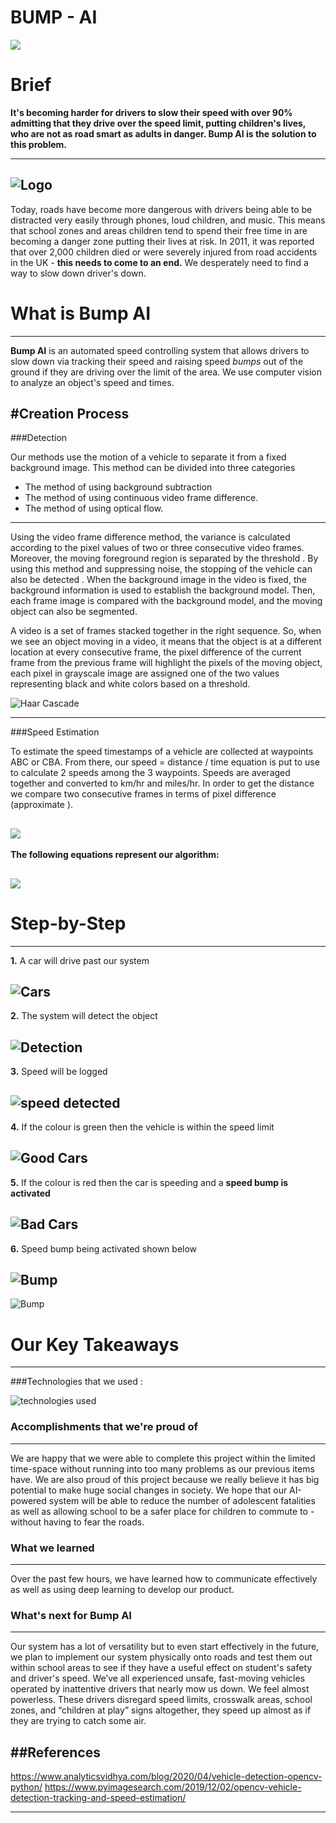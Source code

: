 # BUMP - AI

![](https://github.com/Abusayid693/Hack-PSU/blob/main/BUMP%20AI%20Logo.JPG)

# Brief

**It's becoming harder for drivers to slow their speed with over 90% admitting that they drive over the speed limit, putting children's lives, who are not as road smart as adults in danger. Bump AI is the solution to this problem.**

---
![Logo](https://i.imgur.com/KSrMMFg.jpg )
---
Today, roads have become more dangerous with drivers being able to be distracted very easily through phones, loud children, and music. This means that school zones and areas children tend to spend their free time in are becoming a danger zone putting their lives at risk. In 2011, it was reported that over 2,000 children died or were severely injured from road accidents in the UK - **this needs to come to an end.** We desperately need to find a way to slow down driver's down.


# What is Bump AI
---
**Bump AI** is an automated speed controlling system that allows drivers to slow down via tracking their speed and raising speed _bumps_ out of the ground if they are driving over the limit of the area. We use computer vision to analyze an object's speed and times.

#Creation Process
---
###Detection

Our methods use the motion of a vehicle to separate it from a fixed background image. This method can be divided into three categories 
- The method of using background subtraction
- The method of using continuous video frame difference.
- The method of using optical flow.

---
 Using the video frame difference method, the variance is calculated according to the pixel values of two or three consecutive video frames. Moreover, the moving foreground region is separated by the threshold . By using this method and suppressing noise, the stopping of the vehicle can also be detected . When the background image in the video is fixed, the background information is used to establish the background model. Then, each frame image is compared with the background model, and the moving object can also be segmented.

 A video is a set of frames stacked together in the right sequence. So, when we see an object moving in a video, it means that the object is at a different location at every consecutive frame, the pixel difference of the current frame from the previous frame will highlight the pixels of the moving object, each pixel in grayscale image are assigned one of the two values representing black and white colors based on a threshold.

![Haar Cascade](https://i.imgur.com/u3cul0B.jpg)

---
###Speed Estimation

To estimate the speed timestamps of a vehicle are collected at waypoints ABC or CBA. From there, our speed = distance / time equation is put to use to calculate 2 speeds among the 3 waypoints. Speeds are averaged together and converted to km/hr and miles/hr. In order to get the distance we compare two consecutive frames in terms of pixel difference (approximate ). 

![](https://i.imgur.com/jAC0KrK.png)
---
**The following equations represent our algorithm:**

![](https://i.imgur.com/EST0CLJ.png)
---

# Step-by-Step
---
**1.** A car will drive past our system

![Cars](https://i.imgur.com/dMPvsx1.jpg)
---
**2.** The system will detect the object

![Detection](https://i.imgur.com/fI0lqoW.jpg)
---
**3.** Speed will be logged

![speed detected](https://i.imgur.com/oAnpwUT.png)
---
**4.** If the colour is green then the vehicle is within the speed limit 

![Good Cars](https://i.imgur.com/4N5E1MH.jpg)
---
**5.** If the colour is red then the car is speeding and a **speed bump is activated**

![Bad Cars](https://i.imgur.com/xtEydxZ.jpg)
---
**6.** Speed bump being activated shown below

![Bump](https://i.imgur.com/t9cFO4e.jpg)
---
![Bump](https://i.imgur.com/XKV878t.jpg)

# Our Key Takeaways
---
###Technologies that we used :

![technologies used](https://i.imgur.com/8Tr9LSu.png)

### Accomplishments that we're proud of
---
We are happy that we were able to complete this project within the limited time-space without running into too many problems as our previous items have. We are also proud of this project because we really believe it has big potential to make huge social changes in society. We hope that our AI-powered system will be able to reduce the number of adolescent fatalities as well as allowing school to be a safer place for children to commute to - without having to fear the roads.

### What we learned
---	
Over the past few hours, we have learned how to communicate effectively as well as using deep learning to develop our product.

### What's next for Bump AI
---
Our system has a lot of versatility but to even start effectively in the future, we plan to implement our system physically onto roads and test them out within school areas to see if they have a useful effect on student's safety and driver's speed. We’ve all experienced unsafe, fast-moving vehicles operated by inattentive drivers that nearly mow us down. We feel almost powerless. These drivers disregard speed limits, crosswalk areas, school zones, and “children at play” signs altogether, they speed up almost as if they are trying to catch some air.

##References
---
https://www.analyticsvidhya.com/blog/2020/04/vehicle-detection-opencv-python/
https://www.pyimagesearch.com/2019/12/02/opencv-vehicle-detection-tracking-and-speed-estimation/

---
